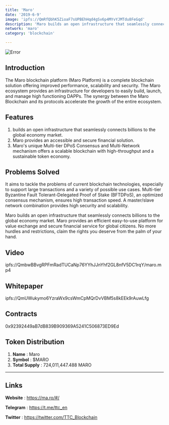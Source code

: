 ```yaml
---
title: 'Maro'
date: '2019-6-9'
image: 'ipfs://QmRfQbhK5ZioaF7sUPBEhHqd4gSv6p4MYvYJMTdu8FeGqd'
description: 'Maro builds an open infrastructure that seamlessly connects billions to the global economy market'
network: 'maro'
category: 'blockchain'

---
```


![Error](ipfs://QmYXNxwX6woeTATb1AqQLCQ675YGNpJeSs87EYsU5QKwGb)

## Introduction

The Maro blockchain platform (Maro Platform) is a complete
blockchain solution offering improved performance,
scalability and security.
The Maro ecosystem provides an infrastructure for developers to easily build, launch, and manage high functioning DAPPs. The synergy between the Maro Blockchain and its protocols accelerate the growth of the entire ecosystem.


## Features

1. builds an open infrastructure that seamlessly connects billions to the global economy market.
2.  Maro provides an accessible and secure financial solution.
3. Maro's unique Multi-tier DPoS Consensus and Multi-Network mechanism offers a scalable blockchain with high-throughput and a sustainable token economy.


## Problems Solved

It aims to tackle the problems of current blockchain technologies, especially to support large transactions and a variety of possible use cases. Multi-tier Byzantine Fault Tolerant-Delegated Proof of Stake (BFTDPoS), an optimized consensus mechanism, ensures high transaction speed. A master/slave network combination provides high security and scalability. 

Maro builds an open infrastructure that seamlessly connects billions to the global economy market. Maro provides an efficient easy-to-use platform for value exchange and secure financial service for global citizens. No more hurdles and restrictions, claim the rights you deserve from the palm of your hand.


## Video

ipfs://QmbwBBvgRPFmRadTUCaNp76YYhJJnYhf2GL8nfV5DC1rqY/maro.mp4

## Whitepaper

ipfs://QmUWukymo6YzraWx9csWmCpMQrDvVBM5s8kEEk9rAuwLfg

## Contracts

0x92392449aB7dB839B909369A5241C506873ED9Ed


## Token Distribution

1. **Name** : Maro
2. **Symbol** : $MARO
3. **Total Supply** : 724,011,447.488 MARO


---

## Links

**Website** : <https://ma.ro/#/>

**Telegram** : <https://t.me/ttc_en>

**Twitter** : <https://twitter.com/TTC_Blockchain>
